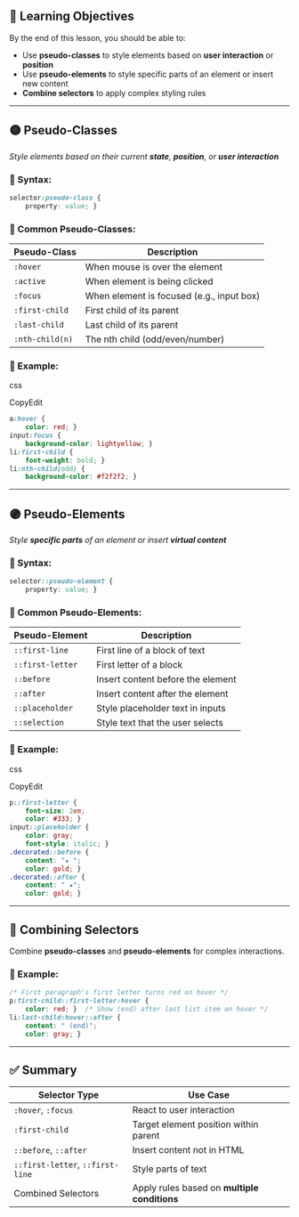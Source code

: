 ## 🎯 Learning Objectives

By the end of this lesson, you should be able to:

- Use **pseudo-classes** to style elements based on **user interaction** or **position**
- Use **pseudo-elements** to style specific parts of an element or insert new content
- **Combine selectors** to apply complex styling rules

---

## 🟡 **Pseudo-Classes**

_Style elements based on their current **state**, **position**, or **user interaction**_

### 🔧 Syntax:

```css
selector:pseudo-class {   
	property: value; }
```

### 🔹 Common Pseudo-Classes:

|Pseudo-Class|Description|
|---|---|
|`:hover`|When mouse is over the element|
|`:active`|When element is being clicked|
|`:focus`|When element is focused (e.g., input box)|
|`:first-child`|First child of its parent|
|`:last-child`|Last child of its parent|
|`:nth-child(n)`|The nth child (odd/even/number)|

### 🧪 Example:

css

CopyEdit

```css
a:hover {   
	color: red; }  
input:focus {   
	background-color: lightyellow; }  
li:first-child {   
	font-weight: bold; }  
li:nth-child(odd) {   
	background-color: #f2f2f2; }
```

---

## 🟣 **Pseudo-Elements**

_Style **specific parts** of an element or insert **virtual content**_

### 🔧 Syntax:

```css
selector::pseudo-element {   
	property: value; }
```

### 🔹 Common Pseudo-Elements:

|Pseudo-Element|Description|
|---|---|
|`::first-line`|First line of a block of text|
|`::first-letter`|First letter of a block|
|`::before`|Insert content before the element|
|`::after`|Insert content after the element|
|`::placeholder`|Style placeholder text in inputs|
|`::selection`|Style text that the user selects|

### 🧪 Example:

css

CopyEdit

```css
p::first-letter {   
	font-size: 2em;   
	color: #333; }  
input::placeholder {   
	color: gray;   
	font-style: italic; }  
.decorated::before {   
	content: "★ ";   
	color: gold; }  
.decorated::after {   
	content: " ★";   
	color: gold; }
```

---

## 🧩 **Combining Selectors**

Combine **pseudo-classes** and **pseudo-elements** for complex interactions.

### 🧪 Example:

```css
/* First paragraph's first letter turns red on hover */ 
p:first-child::first-letter:hover {   
	color: red; }  /* Show (end) after last list item on hover */ 
li:last-child:hover::after {   
	content: " (end)";   
	color: gray; }
```

---

## ✅ Summary

|Selector Type|Use Case|
|---|---|
|`:hover`, `:focus`|React to user interaction|
|`:first-child`|Target element position within parent|
|`::before`, `::after`|Insert content not in HTML|
|`::first-letter`, `::first-line`|Style parts of text|
|Combined Selectors|Apply rules based on **multiple conditions**|